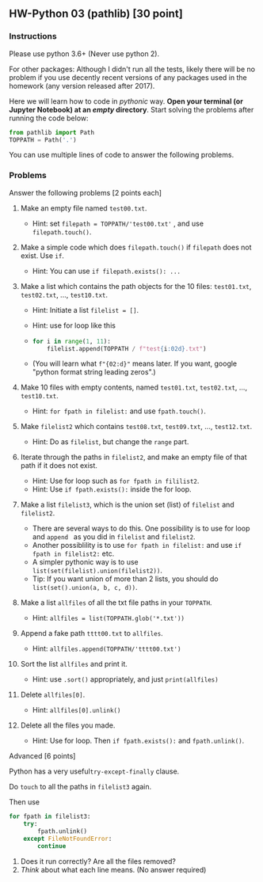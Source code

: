 ## HW-Python 03 (pathlib) [30 point]

### Instructions

Please use python 3.6+ (Never use python 2). 

For other packages: Although I didn't run all the tests, likely there will be no problem if you use decently recent versions of any packages used in the homework (any version released after 2017).

Here we will learn how to code in _pythonic_ way.  **Open your terminal (or Jupyter Notebook) at an *empty* directory**. Start solving the problems after running the code below:

```python
from pathlib import Path
TOPPATH = Path('.')
```

You can use multiple lines of code to answer the following problems.

### Problems

Answer the following problems [2 points each]

1. Make an empty file named ``test00.txt``.

   - Hint: set ``filepath = TOPPATH/'test00.txt'`` , and use ``filepath.touch()``.

2. Make a simple code which does ``filepath.touch()`` if ``filepath`` does not exist. Use ``if``.

   - Hint: You can use ``if filepath.exists(): ...``

3. Make a list which contains the path objects for the 10 files: ``test01.txt``, ``test02.txt``, ..., ``test10.txt``.

   - Hint: Initiate a list ``filelist = []``.

   - Hint: use for loop like this

   - ```python
     for i in range(1, 11):
         filelist.append(TOPPATH / f"test{i:02d}.txt")
     ```

   - (You will learn what ``f"{02:d}"`` means later. If you want, google "python format string leading zeros".)

4. Make 10 files with empty contents, named ``test01.txt``, ``test02.txt``, ..., ``test10.txt``.

   - Hint: ``for fpath in filelist:`` and use ``fpath.touch()``.

5. Make ``filelist2`` which contains ``test08.txt``, ``test09.txt``, ..., ``test12.txt``.

   - Hint: Do as ``filelist``, but change the ``range`` part.

6. Iterate through the paths in ``filelist2``, and make an empty file of that path if it does not exist.

   - Hint: Use for loop such as ``for fpath in fililist2``. 
   - Hint: Use ``if fpath.exists():`` inside the for loop.

7. Make a list ``filelist3``, which is the union set (list) of ``filelist`` and ``filelist2``.
   - There are several ways to do this. One possibility is to use for loop and ``append `` as you did in ``filelist`` and ``filelist2``.
   - Another possiblility is to use ``for fpath in filelist:`` and use ``if fpath in filelist2:`` etc.
   - A simpler pythonic way is to use ``list(set(filelist).union(filelist2))``.
   - Tip: If you want union of more than 2 lists, you should do ``list(set().union(a, b, c, d))``.
   
8. Make a list ``allfiles`` of all the txt file paths in your ``TOPPATH``.
   
   - Hint: ``allfiles = list(TOPPATH.glob('*.txt'))``
   
9. Append a fake path ``tttt00.txt`` to ``allfiles``.
   
   - Hint: ``allfiles.append(TOPPATH/'tttt00.txt')``
   
10. Sort the list ``allfiles`` and print it.
    
    * Hint: use ``.sort()`` appropriately, and just ``print(allfiles)``
    
11. Delete ``allfiles[0]``. 

    - Hint: ``allfiles[0].unlink()``

12. Delete all the files you made.

    - Hint: Use for loop. Then ``if fpath.exists():`` and ``fpath.unlink()``.



Advanced [6 points]

Python has a very useful``try-except-finally`` clause. 

Do ``touch`` to all the paths in ``filelist3`` again. 

Then use

```python
for fpath in filelist3:
    try:
        fpath.unlink()
    except FileNotFoundError:
        continue
```

1. Does it run correctly? Are all the files removed?
2. *Think* about what each line means. (No answer required)



